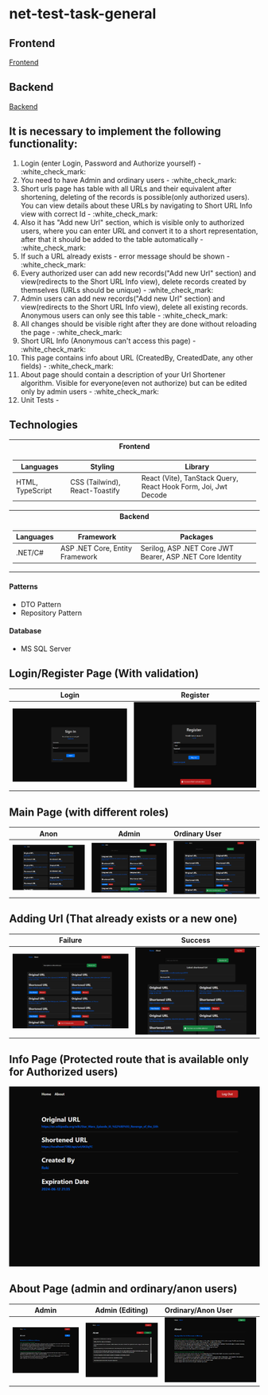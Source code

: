 # net-test-task-general

<h2>Frontend</h2>
<a href="https://github.com/RomanKosmyna/net-test-task-frontend" target="_blank">Frontend</a>

<h2>Backend</h2>
<a href="https://github.com/RomanKosmyna/net-test-task-backend" target="_blank">Backend</a>

<h2>It is necessary to implement the following functionality:</h2>
<ol>
  <li>Login (enter Login, Password and Authorize yourself) - :white_check_mark:</li>
  <li>You need to have Admin and ordinary users - :white_check_mark:</li>
  <li>Short urls page has table with all URLs and their equivalent after shortening, deleting of the
records is possible(only authorized users). You can view details about these URLs by
navigating to Short URL Info view with correct Id - :white_check_mark:</li>
  <li>Also it has "Add new Url" section, which is visible only to authorized users, where you can
enter URL and convert it to a short representation, after that it should be added to the
table automatically - :white_check_mark:</li>
  <li>If such a URL already exists - error message should be shown - :white_check_mark:</li>
  <li>Every authorized user can add new records("Add new Url" section) and view(redirects to
the Short URL Info view), delete records created by themselves (URLs should be unique) - :white_check_mark:</li>
  <li>Admin users can add new records("Add new Url" section) and view(redirects to the Short
URL Info view), delete all existing records. Anonymous users can only see this table - :white_check_mark:</li>
  <li>All changes should be visible right after they are done without reloading the page - :white_check_mark:</li>
  <li>Short URL Info (Anonymous can't access this page) - :white_check_mark:</li>
  <li>This page contains info about URL (CreatedBy, CreatedDate, any other fields) - :white_check_mark:</li>
  <li>About page should contain a description of your Url Shortener algorithm. Visible for
everyone(even not authorize) but can be edited only by admin users - :white_check_mark:</li>
  <li>Unit Tests - </li>
</ol>

<h2>Technologies</h2>
<table>
<tr><th>Frontend</th></tr>
<tr><td>

|Languages| Styling | Library |
|--|--|--|
|HTML, TypeScript| CSS (Tailwind), React-Toastify|React (Vite), TanStack Query, React Hook Form, Joi, Jwt Decode |
</td></tr>
<tr><th>Backend</th></tr>
<tr><td>
  
|Languages|Framework|Packages| 
|--|--|--|
|.NET/C#|ASP .NET Core, Entity Framework|Serilog, ASP .NET Core JWT Bearer, ASP .NET Core Identity|

</td></tr>
</table>

<h4>Patterns</h4>
<ul>
  <li>DTO Pattern</li>
  <li>Repository Pattern</li>
</ul>

<h4>Database</h3>
<ul>
  <li>MS SQL Server</li>
</ul>

<h2>Login/Register Page (With validation)</h2>

Login             |  Register
:-------------------------:|:-------------------------:
![login](https://github.com/RomanKosmyna/net-test-task-general/blob/main/Images/login-page.png?raw=true)  |  ![register](https://github.com/RomanKosmyna/net-test-task-general/blob/main/Images/register-page%20(showing%20validation).png?raw=true)

<h2>Main Page (with different roles)</h2>

Anon             |  Admin               |    Ordinary User
:-------------------------:|:-------------------------:|:------------------------
![alt](https://github.com/RomanKosmyna/net-test-task-general/blob/main/Images/main-page%20(as%20guest).png?raw=true)  |  ![alt](https://github.com/RomanKosmyna/net-test-task-general/blob/main/Images/main-page%20(as%20admin).png?raw=true)   |  ![alt](https://github.com/RomanKosmyna/net-test-task-general/blob/main/Images/main-page%20(as%20ordinary%20user).png?raw=true)  

<h2>Adding Url (That already exists or a new one)</h2>

Failure             |  Success
:-------------------------:|:-------------------------:
![alt](https://github.com/RomanKosmyna/net-test-task-general/blob/main/Images/adding-url%20(when%20it%20already%20exists).png?raw=true)  |  ![alt](https://github.com/RomanKosmyna/net-test-task-general/blob/main/Images/adding-url%20(when%20it%20does%20not%20exist).png?raw=true)

<h2>Info Page (Protected route that is available only for Authorized users)</h2>

![alt](https://github.com/RomanKosmyna/net-test-task-general/blob/main/Images/info-page.png?raw=true)

<h2>About Page (admin and ordinary/anon users)</h2>

Admin             |  Admin (Editing)               |    Ordinary/Anon User
:-------------------------:|:-------------------------:|:------------------------
![alt](https://github.com/RomanKosmyna/net-test-task-general/blob/main/Images/about-page%20(admin%20role).png?raw=true)  |  ![alt](https://github.com/RomanKosmyna/net-test-task-general/blob/main/Images/about-page%20(editing%20-%20admin%20role).png?raw=true)   |  ![alt](https://github.com/RomanKosmyna/net-test-task-general/blob/main/Images/about-page%20(not%20admin%20role).png?raw=true) 
